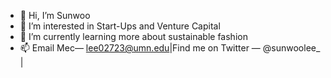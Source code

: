 - 👋 Hi, I’m Sunwoo
- 👀 I’m interested in Start-Ups and Venture Capital
- 🌱 I’m currently learning more about sustainable fashion
- 📫 Email Mec— lee02723@umn.edu|Find me on Twitter — @sunwoolee_ |

<!---
lee02723/lee02723 is a ✨ special ✨ repository because its `README.md` (this file) appears on your GitHub profile.
You can click the Preview link to take a look at your changes.
--->
